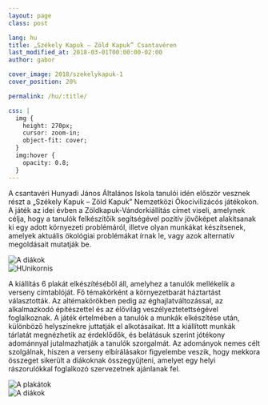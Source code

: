 ```yaml
---
layout: page
class: post

lang: hu
title: „Székely Kapuk – Zöld Kapuk” Csantavéren
last_modified_at: 2018-03-01T00:00:00-02:00
author: gabor

cover_image: 2018/szekelykapuk-1
cover_position: 20%

permalink: /hu/:title/

css: |
  img {
    height: 270px;
    cursor: zoom-in;
    object-fit: cover;
  }
  img:hover {
    opacity: 0.8;
  }
---
```

A csantavéri Hunyadi János Általános Iskola tanulói idén először vesznek részt
a „Székely Kapuk – Zöld Kapuk” Nemzetközi Ökocivilizácós játékokon. A játék az idei
évben a Zöldkapuk-Vándorkiállítás címet viseli, amelynek célja, hogy a tanulók
felkészítőik segítségével pozitív jövőképet alakítsanak ki egy adott környezeti
problémáról, illetve olyan munkákat készítsenek, amelyek aktuális ökológiai
problémákat írnak le, vagy azok alternatív megoldásait mutatják be.

<div class="row center-align gallery">
  <div class="col m7 s12">
    <img src="https://storage.googleapis.com/jasen.org.rs/2018/szekelykapuk-1.jpg" alt="A diákok">
  </div>
  <div class="col m5 s12">
    <img src="https://storage.googleapis.com/jasen.org.rs/2018/hunikornis.jpg" alt="HUnikornis">
  </div>
</div>

A kiállítás 6 plakát elkészítéséből áll, amelyhez a tanulók mellékelik a
verseny címtablóját. Fő témakörként a környezetbarát háztartást választották.
Az altémakörökben pedig az éghajlatváltozással, az alkalmazkodó építészettel és
az élővilág veszélyeztetettségével foglalkoznak. A játék értelmében a  tanulók
a munkák elkészítése után, különböző helyszínekre juttatják el alkotásaikat.
Itt a kiállított munkák tárlatát megnézhetik az érdeklődők, és belátásuk
szerint jótékony adománnyal jutalmazhatják a tanulók szorgalmát. Az adományok
nemes célt szolgálnak, hiszen a verseny elbírálásakor figyelembe veszik, hogy
mekkora összeget sikerült a diákoknak összegyűjteni, amelyet egy helyi
rászorulókkal foglalkozó szervezetnek ajánlanak fel.

<div class="row center-align gallery">
  <div class="col m5 s12">
    <img src="https://storage.googleapis.com/jasen.org.rs/2018/szekelykapuk-2.jpg" alt="A plakátok">
  </div>
  <div class="col m7 s12">
    <img src="https://storage.googleapis.com/jasen.org.rs/2018/szekelykapuk-3.jpg" alt="A diákok">
  </div>
</div>
